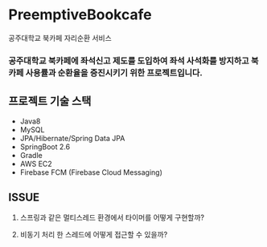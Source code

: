# PreemptiveBookcafe
공주대학교 북카페 자리순환 서비스

### 공주대학교 북카페에 좌석신고 제도를 도입하여 좌석 사석화를 방지하고 북카페 사용률과 순환율을 증진시키기 위한 프로젝트입니다.

## 프로젝트 기술 스택
 - Java8
 - MySQL
 - JPA/Hibernate/Spring Data JPA
 - SpringBoot 2.6
 - Gradle
 - AWS EC2
 - Firebase FCM (Firebase Cloud Messaging)

## ISSUE
 1. 스프링과 같은 멀티스레드 환경에서 타이머를 어떻게 구현할까?


 2. 비동기 처리 한 스레드에 어떻게 접근할 수 있을까?
